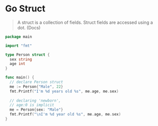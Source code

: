 # Go Struct

> A struct is a collection of fields. Struct fields are accessed using a dot. (Docs)

```go
package main

import "fmt"

type Person struct {
  sex string
  age int
}

func main() {
  // declare Person struct
  me := Person{"Male", 22}
  fmt.Printf("I'm %d years old %s", me.age, me.sex)
  
  // declaring 'newborn',
  // age:0 is implicit
  me = Person{sex: "Male"}
  fmt.Printf("\nI'm %d year old %s", me.age, me.sex)
}
```

